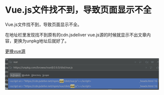 # Vue.js文件找不到，导致页面显示不全


Vue.js文件找不到，导致页面显示不全。
<!--more-->

在地址栏里发现找不到原有的cdn.jsdeliver  vue.js源的时候就显示不出文章内容，更换为unpkg地址后就好了。

[更换vue源](https://baike.baidu.com/item/CSS/5457?fr=aladdin)

![image-20220516184838876](image-20220516184838876.png)




